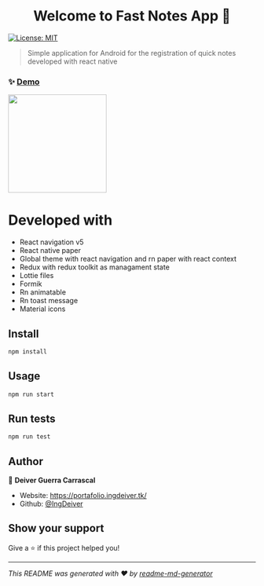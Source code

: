<h1 align="center">Welcome to Fast Notes App 👋</h1>
<p>
  <a href="#" target="_blank">
    <img alt="License: MIT" src="https://img.shields.io/badge/License-MIT-yellow.svg" />
  </a>
</p>

> Simple application for Android for the registration of quick notes developed with react native

### ✨ [Demo](https://www.youtube.com/watch?v=luZaAcWAcfA)
 <a href="https://play.google.com/store/apps/details?id=com.ingdeiver.notas">
  	<img width="200" src="https://upload.wikimedia.org/wikipedia/commons/thumb/7/78/Google_Play_Store_badge_EN.svg/1280px-Google_Play_Store_badge_EN.svg.png">
  </a>
<br/>

# Developed with
* React navigation v5
* React native paper
* Global theme with react navigation and rn paper with react context
* Redux with redux toolkit as managament state
* Lottie files
* Formik 
* Rn animatable
* Rn toast message
* Material icons

## Install

```sh
npm install
```

## Usage

```sh
npm run start
```

## Run tests

```sh
npm run test
```

## Author

👤 **Deiver Guerra Carrascal**

* Website: https://portafolio.ingdeiver.tk/
* Github: [@IngDeiver](https://github.com/IngDeiver)

## Show your support

Give a ⭐️ if this project helped you!

***
_This README was generated with ❤️ by [readme-md-generator](https://github.com/kefranabg/readme-md-generator)_
